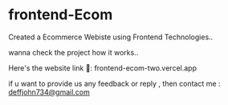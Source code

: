 # frontend-Ecom

Created a Ecommerce Webiste using Frontend Technologies..

wanna check the project how it works.. 

Here's the website link 🔗:
frontend-ecom-two.vercel.app 




if u want to provide us any feedback or reply , then contact me :
deffjohn734@gmail.com
